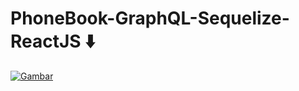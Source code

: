 # PhoneBook-GraphQL-Sequelize-ReactJS ⬇️

[![Gambar](https://i9.ytimg.com/vi/8ICV60LAOUs/mq2.jpg?sqp=CLSR6JkG&rs=AOn4CLAsflyTDkyK4LQTmWRZH5hAhH5aFQ)](https://youtu.be/8ICV60LAOUs)
